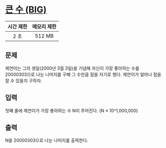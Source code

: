 # [큰 수 (BIG)](https://www.acmicpc.net/problem/14928)

| 시간 제한 | 메모리 제한 |
| :-------: | :---------: |
| 2 초      | 512 MB      |

## 문제

제연이는 그의 생일(2000년 3월 3일)을 기념해 자신이 가장 좋아하는 수를 20000303으로 나눈 나머지를 구해 그 수만큼 잠을 자기로 했다. 제연이가 얼마나 잠을 잘 수 있을지 구하자.


## 입력

첫째 줄에 제연이가 가장 좋아하는 수 N이 주어진다. (N ≤ 10^1,000,000)


## 출력

N을 20000303으로 나눈 나머지를 출력한다.

